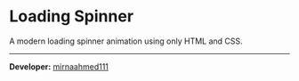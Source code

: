# Loading Spinner

A modern loading spinner animation using only HTML and CSS.

---

**Developer:** [mirnaahmed111](https://github.com/mirnaahmed111)
